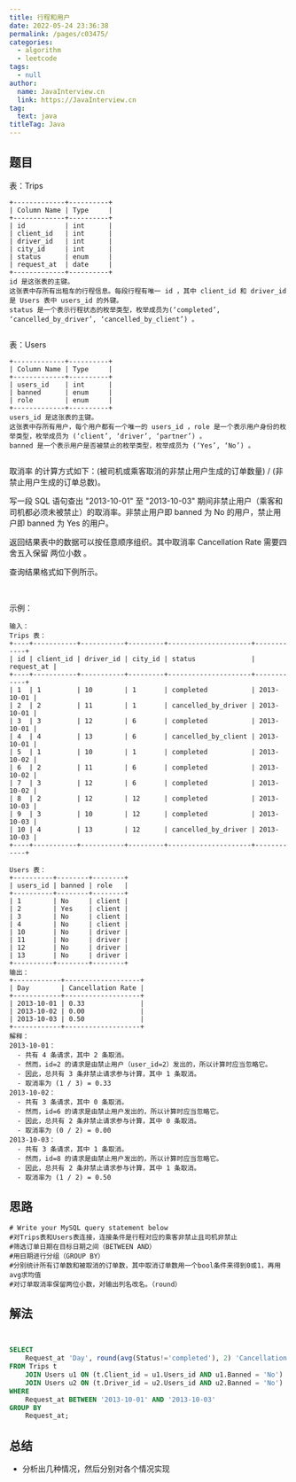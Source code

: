 ```yaml
---
title: 行程和用户
date: 2022-05-24 23:36:38
permalink: /pages/c03475/
categories: 
  - algorithm
  - leetcode
tags: 
  - null
author: 
  name: JavaInterview.cn
  link: https://JavaInterview.cn
tag: 
  text: java
titleTag: Java
---
```



## 题目
表：Trips


    +-------------+----------+
    | Column Name | Type     |
    +-------------+----------+
    | id          | int      |
    | client_id   | int      |
    | driver_id   | int      |
    | city_id     | int      |
    | status      | enum     |
    | request_at  | date     |     
    +-------------+----------+
    id 是这张表的主键。
    这张表中存所有出租车的行程信息。每段行程有唯一 id ，其中 client_id 和 driver_id 是 Users 表中 users_id 的外键。
    status 是一个表示行程状态的枚举类型，枚举成员为(‘completed’, ‘cancelled_by_driver’, ‘cancelled_by_client’) 。
     

表：Users
    
    +-------------+----------+
    | Column Name | Type     |
    +-------------+----------+
    | users_id    | int      |
    | banned      | enum     |
    | role        | enum     |
    +-------------+----------+
    users_id 是这张表的主键。
    这张表中存所有用户，每个用户都有一个唯一的 users_id ，role 是一个表示用户身份的枚举类型，枚举成员为 (‘client’, ‘driver’, ‘partner’) 。
    banned 是一个表示用户是否被禁止的枚举类型，枚举成员为 (‘Yes’, ‘No’) 。
     

取消率 的计算方式如下：(被司机或乘客取消的非禁止用户生成的订单数量) / (非禁止用户生成的订单总数)。

写一段 SQL 语句查出 "2013-10-01" 至 "2013-10-03" 期间非禁止用户（乘客和司机都必须未被禁止）的取消率。非禁止用户即 banned 为 No 的用户，禁止用户即 banned 为 Yes 的用户。

返回结果表中的数据可以按任意顺序组织。其中取消率 Cancellation Rate 需要四舍五入保留 两位小数 。

查询结果格式如下例所示。

 

示例：
    
    输入： 
    Trips 表：
    +----+-----------+-----------+---------+---------------------+------------+
    | id | client_id | driver_id | city_id | status              | request_at |
    +----+-----------+-----------+---------+---------------------+------------+
    | 1  | 1         | 10        | 1       | completed           | 2013-10-01 |
    | 2  | 2         | 11        | 1       | cancelled_by_driver | 2013-10-01 |
    | 3  | 3         | 12        | 6       | completed           | 2013-10-01 |
    | 4  | 4         | 13        | 6       | cancelled_by_client | 2013-10-01 |
    | 5  | 1         | 10        | 1       | completed           | 2013-10-02 |
    | 6  | 2         | 11        | 6       | completed           | 2013-10-02 |
    | 7  | 3         | 12        | 6       | completed           | 2013-10-02 |
    | 8  | 2         | 12        | 12      | completed           | 2013-10-03 |
    | 9  | 3         | 10        | 12      | completed           | 2013-10-03 |
    | 10 | 4         | 13        | 12      | cancelled_by_driver | 2013-10-03 |
    +----+-----------+-----------+---------+---------------------+------------+
    
    Users 表：
    +----------+--------+--------+
    | users_id | banned | role   |
    +----------+--------+--------+
    | 1        | No     | client |
    | 2        | Yes    | client |
    | 3        | No     | client |
    | 4        | No     | client |
    | 10       | No     | driver |
    | 11       | No     | driver |
    | 12       | No     | driver |
    | 13       | No     | driver |
    +----------+--------+--------+
    输出：
    +------------+-------------------+
    | Day        | Cancellation Rate |
    +------------+-------------------+
    | 2013-10-01 | 0.33              |
    | 2013-10-02 | 0.00              |
    | 2013-10-03 | 0.50              |
    +------------+-------------------+
    解释：
    2013-10-01：
      - 共有 4 条请求，其中 2 条取消。
      - 然而，id=2 的请求是由禁止用户（user_id=2）发出的，所以计算时应当忽略它。
      - 因此，总共有 3 条非禁止请求参与计算，其中 1 条取消。
      - 取消率为 (1 / 3) = 0.33
    2013-10-02：
      - 共有 3 条请求，其中 0 条取消。
      - 然而，id=6 的请求是由禁止用户发出的，所以计算时应当忽略它。
      - 因此，总共有 2 条非禁止请求参与计算，其中 0 条取消。
      - 取消率为 (0 / 2) = 0.00
    2013-10-03：
      - 共有 3 条请求，其中 1 条取消。
      - 然而，id=8 的请求是由禁止用户发出的，所以计算时应当忽略它。
      - 因此，总共有 2 条非禁止请求参与计算，其中 1 条取消。
      - 取消率为 (1 / 2) = 0.50
    

## 思路

    # Write your MySQL query statement below
    #对Trips表和Users表连接，连接条件是行程对应的乘客非禁止且司机非禁止
    #筛选订单日期在目标日期之间（BETWEEN AND）
    #用日期进行分组（GROUP BY）
    #分别统计所有订单数和被取消的订单数，其中取消订单数用一个bool条件来得到0或1，再用avg求均值
    #对订单取消率保留两位小数，对输出列名改名。（round）

## 解法
```sql


SELECT
    Request_at 'Day', round(avg(Status!='completed'), 2) 'Cancellation Rate'
FROM Trips t 
    JOIN Users u1 ON (t.Client_id = u1.Users_id AND u1.Banned = 'No')
    JOIN Users u2 ON (t.Driver_id = u2.Users_id AND u2.Banned = 'No')
WHERE	
    Request_at BETWEEN '2013-10-01' AND '2013-10-03'
GROUP BY 
    Request_at;

```

## 总结

- 分析出几种情况，然后分别对各个情况实现 
